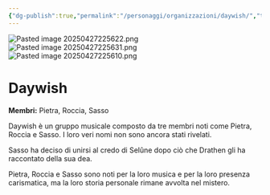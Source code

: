 ```yaml
---
{"dg-publish":true,"permalink":"/personaggi/organizzazioni/daywish/","tags":["daywish"],"noteIcon":""}
---
```


![Pasted image 20250427225622.png](/img/user/Immagini/Pasted%20image%2020250427225622.png)![Pasted image 20250427225631.png](/img/user/Immagini/Pasted%20image%2020250427225631.png)![Pasted image 20250427225610.png](/img/user/Immagini/Pasted%20image%2020250427225610.png)
# Daywish

**Membri:** Pietra, Roccia, Sasso

Daywish è un gruppo musicale composto da tre membri noti come Pietra, Roccia e Sasso. I loro veri nomi non sono ancora stati rivelati.

Sasso ha deciso di unirsi al credo di Selûne dopo ciò che Drathen gli ha raccontato della sua dea.

Pietra, Roccia e Sasso sono noti per la loro musica e per la loro presenza carismatica, ma la loro storia personale rimane avvolta nel mistero. 